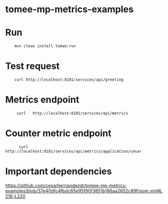 # tomee-mp-metrics-examples

# Run

        mvn clean install tomee:run

# Test request

        curl http://localhost:8181/services/api/greeting

# Metrics endpoint
  
         curl   http://localhost:8181/services/api/metrics

# Counter metric endpoint
  
          curl  http://localhost:8181/services/api/metrics/application/cesar

# Important dependencies 
https://github.com/cesarhernandezgt/tomee-mp-metrics-examples/blob/37e40dfc4fbdc65e95f90f3651b186aa2652c89f/pom.xml#L216-L220
